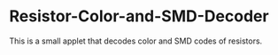 # Resistor-Color-and-SMD-Decoder
 This is a small applet that decodes color and SMD codes of resistors.
